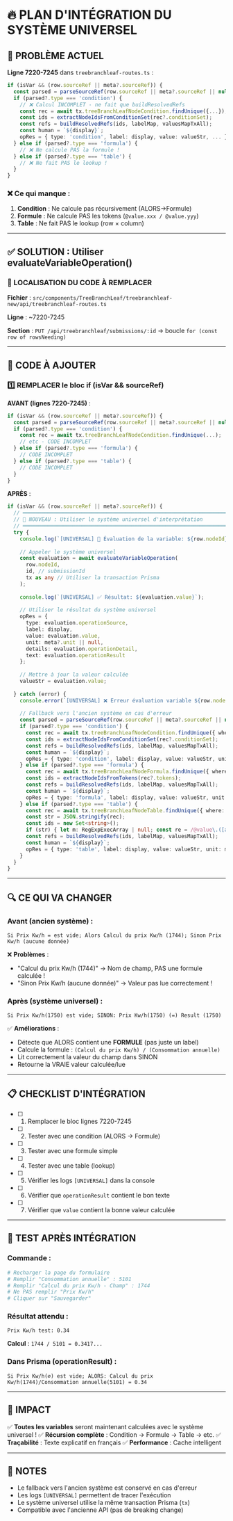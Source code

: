 # 🔥 PLAN D'INTÉGRATION DU SYSTÈME UNIVERSEL

## 🚨 PROBLÈME ACTUEL

**Ligne 7220-7245** dans `treebranchleaf-routes.ts` :

```typescript
if (isVar && (row.sourceRef || meta?.sourceRef)) {
  const parsed = parseSourceRef(row.sourceRef || meta?.sourceRef || null);
  if (parsed?.type === 'condition') {
    // ❌ Calcul INCOMPLET - ne fait que buildResolvedRefs
    const rec = await tx.treeBranchLeafNodeCondition.findUnique({...});
    const ids = extractNodeIdsFromConditionSet(rec?.conditionSet);
    const refs = buildResolvedRefs(ids, labelMap, valuesMapTxAll);
    const human = `${display}`;
    opRes = { type: 'condition', label: display, value: valueStr, ... };
  } else if (parsed?.type === 'formula') {
    // ❌ Ne calcule PAS la formule !
  } else if (parsed?.type === 'table') {
    // ❌ Ne fait PAS le lookup !
  }
}
```

### ❌ Ce qui manque :

1. **Condition** : Ne calcule pas récursivement (ALORS→Formule)
2. **Formule** : Ne calcule PAS les tokens (`@value.xxx / @value.yyy`)
3. **Table** : Ne fait PAS le lookup (row × column)

---

## ✅ SOLUTION : Utiliser evaluateVariableOperation()

### 📍 LOCALISATION DU CODE À REMPLACER

**Fichier** : `src/components/TreeBranchLeaf/treebranchleaf-new/api/treebranchleaf-routes.ts`

**Ligne** : ~7220-7245

**Section** : `PUT /api/treebranchleaf/submissions/:id` → boucle `for (const row of rowsNeeding)`

---

## 🔧 CODE À AJOUTER

### 1️⃣ REMPLACER le bloc if (isVar && sourceRef)

**AVANT (lignes 7220-7245)** :
```typescript
if (isVar && (row.sourceRef || meta?.sourceRef)) {
  const parsed = parseSourceRef(row.sourceRef || meta?.sourceRef || null);
  if (parsed?.type === 'condition') {
    const rec = await tx.treeBranchLeafNodeCondition.findUnique(...);
    // etc - CODE INCOMPLET
  } else if (parsed?.type === 'formula') {
    // CODE INCOMPLET
  } else if (parsed?.type === 'table') {
    // CODE INCOMPLET
  }
}
```

**APRÈS** :
```typescript
if (isVar && (row.sourceRef || meta?.sourceRef)) {
  // ═══════════════════════════════════════════════════════════════════
  // 🎯 NOUVEAU : Utiliser le système universel d'interprétation
  // ═══════════════════════════════════════════════════════════════════
  try {
    console.log(`[UNIVERSAL] 🔄 Évaluation de la variable: ${row.nodeId}`);
    
    // Appeler le système universel
    const evaluation = await evaluateVariableOperation(
      row.nodeId,
      id, // submissionId
      tx as any // Utiliser la transaction Prisma
    );
    
    console.log(`[UNIVERSAL] ✅ Résultat: ${evaluation.value}`);
    
    // Utiliser le résultat du système universel
    opRes = {
      type: evaluation.operationSource,
      label: display,
      value: evaluation.value,
      unit: meta?.unit || null,
      details: evaluation.operationDetail,
      text: evaluation.operationResult
    };
    
    // Mettre à jour la valeur calculée
    valueStr = evaluation.value;
    
  } catch (error) {
    console.error(`[UNIVERSAL] ❌ Erreur évaluation variable ${row.nodeId}:`, error);
    
    // Fallback vers l'ancien système en cas d'erreur
    const parsed = parseSourceRef(row.sourceRef || meta?.sourceRef || null);
    if (parsed?.type === 'condition') {
      const rec = await tx.treeBranchLeafNodeCondition.findUnique({ where: { id: parsed.id }, select: { conditionSet: true } });
      const ids = extractNodeIdsFromConditionSet(rec?.conditionSet);
      const refs = buildResolvedRefs(ids, labelMap, valuesMapTxAll);
      const human = `${display}`;
      opRes = { type: 'condition', label: display, value: valueStr, unit: meta?.unit || null, refs, text: buildResultText(human, valueStr, meta?.unit || null) } as const;
    } else if (parsed?.type === 'formula') {
      const rec = await tx.treeBranchLeafNodeFormula.findUnique({ where: { id: parsed.id }, select: { tokens: true } });
      const ids = extractNodeIdsFromTokens(rec?.tokens);
      const refs = buildResolvedRefs(ids, labelMap, valuesMapTxAll);
      const human = `${display}`;
      opRes = { type: 'formula', label: display, value: valueStr, unit: meta?.unit || null, refs, text: buildResultText(human, valueStr, meta?.unit || null) } as const;
    } else if (parsed?.type === 'table') {
      const rec = await tx.treeBranchLeafNodeTable.findUnique({ where: { id: parsed.id }, select: { id: true, name: true, description: true, type: true, nodeId: true } });
      const str = JSON.stringify(rec);
      const ids = new Set<string>();
      if (str) { let m: RegExpExecArray | null; const re = /@value\.([a-f0-9-]{36})/gi; while ((m = re.exec(str)) !== null) ids.add(m[1]); }
      const refs = buildResolvedRefs(ids, labelMap, valuesMapTxAll);
      const human = `${display}`;
      opRes = { type: 'table', label: display, value: valueStr, unit: meta?.unit || null, refs, text: buildResultText(human, valueStr, meta?.unit || null) } as const;
    }
  }
}
```

---

## 🔍 CE QUI VA CHANGER

### Avant (ancien système) :
```
Si Prix Kw/h = est vide; Alors Calcul du prix Kw/h (1744); Sinon Prix Kw/h (aucune donnée)
```
❌ **Problèmes** :
- "Calcul du prix Kw/h (1744)" → Nom de champ, PAS une formule calculée !
- "Sinon Prix Kw/h (aucune donnée)" → Valeur pas lue correctement !

### Après (système universel) :
```
Si Prix Kw/h(1750) est vide; SINON: Prix Kw/h(1750) (=) Result (1750)
```
✅ **Améliorations** :
- Détecte que ALORS contient une **FORMULE** (pas juste un label)
- Calcule la formule : `(Calcul du prix Kw/h) / (Consommation annuelle)`
- Lit correctement la valeur du champ dans SINON
- Retourne la VRAIE valeur calculée/lue

---

## 📋 CHECKLIST D'INTÉGRATION

- [ ] 1. Remplacer le bloc lignes 7220-7245
- [ ] 2. Tester avec une condition (ALORS → Formule)
- [ ] 3. Tester avec une formule simple
- [ ] 4. Tester avec une table (lookup)
- [ ] 5. Vérifier les logs `[UNIVERSAL]` dans la console
- [ ] 6. Vérifier que `operationResult` contient le bon texte
- [ ] 7. Vérifier que `value` contient la bonne valeur calculée

---

## 🧪 TEST APRÈS INTÉGRATION

### Commande :
```bash
# Recharger la page du formulaire
# Remplir "Consommation annuelle" : 5101
# Remplir "Calcul du prix Kw/h - Champ" : 1744
# Ne PAS remplir "Prix Kw/h"
# Cliquer sur "Sauvegarder"
```

### Résultat attendu :
```
Prix Kw/h test: 0.34
```

**Calcul** : `1744 / 5101 = 0.3417...`

### Dans Prisma (operationResult) :
```
Si Prix Kw/h(∅) est vide; ALORS: Calcul du prix Kw/h(1744)/Consommation annuelle(5101) = 0.34
```

---

## 🎯 IMPACT

✅ **Toutes les variables** seront maintenant calculées avec le système universel !
✅ **Récursion complète** : Condition → Formule → Table → etc.
✅ **Traçabilité** : Texte explicatif en français
✅ **Performance** : Cache intelligent

---

## 📝 NOTES

- Le fallback vers l'ancien système est conservé en cas d'erreur
- Les logs `[UNIVERSAL]` permettent de tracer l'exécution
- Le système universel utilise la même transaction Prisma (`tx`)
- Compatible avec l'ancienne API (pas de breaking change)
